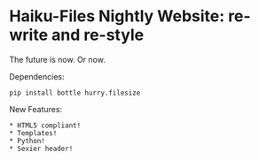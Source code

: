 Haiku-Files Nightly Website: re-write and re-style
============================

The future is now. Or now.

Dependencies:

	pip install bottle hurry.filesize
	
New Features:
	
	* HTML5 compliant!
	* Templates!
	* Python!
	* Sexier header!